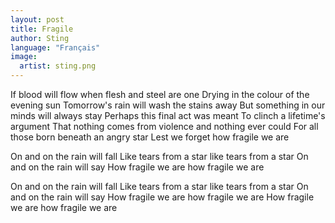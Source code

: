 ```yaml
---
layout: post
title: Fragile
author: Sting
language: "Français"
image:
  artist: sting.png
---
```

If blood will flow when flesh and steel are one
Drying in the colour of the evening sun
Tomorrow's rain will wash the stains away
But something in our minds will always stay
Perhaps this final act was meant
To clinch a lifetime's argument
That nothing comes from violence and nothing ever could
For all those born beneath an angry star
Lest we forget how fragile we are

On and on the rain will fall
Like tears from a star like tears from a star
On and on the rain will say
How fragile we are how fragile we are

On and on the rain will fall
Like tears from a star like tears from a star
On and on the rain will say
How fragile we are how fragile we are
How fragile we are how fragile we are
